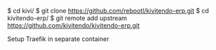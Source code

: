 

  $ cd kivi/
  $ git clone https://github.com/rebootl/kivitendo-erp.git
  $ cd kivitendo-erp/
  $ git remote add upstream https://github.com/kivitendo/kivitendo-erp.git

Setup Traefik in separate container
